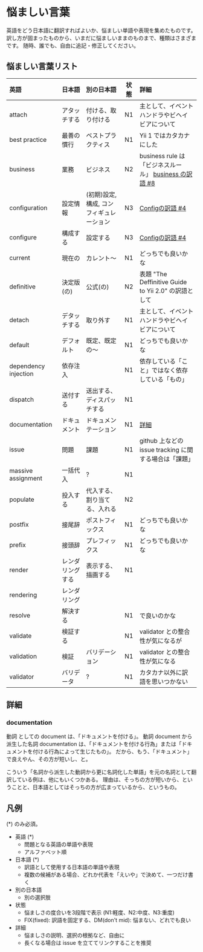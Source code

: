 悩ましい言葉
============

英語をどう日本語に翻訳すればよいか、悩ましい単語や表現を集めたものです。
訳し方が固まったものから、いまだに悩ましいままのものまで、種類はさまざまです。
随時、誰でも、自由に追記・修正してください。


悩ましい言葉リスト
------------------

| 英語  | 日本語 | 別の日本語 | 状態 | 詳細 |
|:------|:-------|:-----------|:----:|:-----------|
| attach | アタッチする | 付ける、取り付ける | N1 | 主として、イベントハンドラやビヘイビアについて |
| best practice | 最善の慣行 | ベストプラクティス | N1 | Yii 1 ではカタカナにした |
| business | 業務 | ビジネス | N2 | business rule は「ビジネスルール」 [business の訳語 #8](https://github.com/yiijan/yii2-i18n-ja/issues/8)|
| configuration | 設定情報 | (初期)設定, 構成, コンフィギュレーション | N3 | [Configの訳語 #4](https://github.com/yiijan/yii2-i18n-ja/issues/4) |
| configure | 構成する | 設定する | N3 | [Configの訳語 #4](https://github.com/yiijan/yii2-i18n-ja/issues/4) |
| current | 現在の | カレント～ | N1 | どっちでも良いかな |
| definitive | 決定版(の) | 公式(の) | N2 | 表題 "The Deffinitive Guide to Yii 2.0" の訳語として |
| detach | デタッチする | 取り外す | N1 | 主として、イベントハンドラやビヘイビアについて |
| default | デフォルト | 既定、既定の～ | N1 | どっちでも良いかな |
| dependency injection | 依存注入 | | N1 | 依存している「こと」ではなく依存している「もの」 |
| dispatch | 送付する | 送出する、ディスパッチする | N1 | |
| documentation | ドキュメント | ドキュメンテーション | N1 | [詳細](#documentation) |
| issue | 問題 | 課題 | N1 | github 上などの issue tracking に関する場合は「課題」|
| massive assignment | 一括代入 | ? | N1 | |
| populate | 投入する | 代入する、割り当てる、入れる | N2 | |
| postfix | 接尾辞 | ポストフィックス | N1 | どっちでも良いかな |
| prefix | 接頭辞 | プレフィックス | N1 | どっちでも良いかな |
| render | レンダリングする | 表示する、描画する | N1 | |
| rendering | レンダリング | | | |
| resolve | 解決する | | N1 | で良いのかな |
| validate | 検証する | | N1 | validator との整合性が気になるが |
| validation | 検証 | バリデーション | N1 | validator との整合性が気になる |
| validator | バリデータ | ? | N1 | カタカナ以外に訳語を思いつかない |


詳細
----

### documentation <a name="documentation"></a> ###

動詞 としての document は、「ドキュメントを付ける」。
動詞 document から派生した名詞 documentation は、「ドキュメントを付ける行為」または「ドキュメントを付ける行為によって生じたもの」。
だから、もう、「ドキュメント」で良えやん、その方が短いし、と。

こういう「名詞から派生した動詞から更に名詞化した単語」を元の名詞として翻訳している例は、他にもいくつかある。
理由は、そっちの方が短いから、ということと、日本語としてはそっちの方が広まっているから、というもの。

凡例
----

(*) のみ必須。

- 英語 (*)
  - 問題となる英語の単語や表現
  - アルファベット順
- 日本語 (*)
  - 訳語として使用する日本語の単語や表現
  - 複数の候補がある場合、どれか代表を「えいや」で決めて、一つだけ書く
- 別の日本語
  - 別の選択肢
- 状態
  - 悩ましさの度合いを3段階で表示 (N1:軽度、N2:中度、N3:重度)
  - FIX(fixed): 訳語を固定する、DM(don't mid): 悩まない、どれでも良い
- 詳細
  - 悩ましさの説明、選択の根拠など、自由に
  - 長くなる場合は issue を立ててリンクすることを推奨

